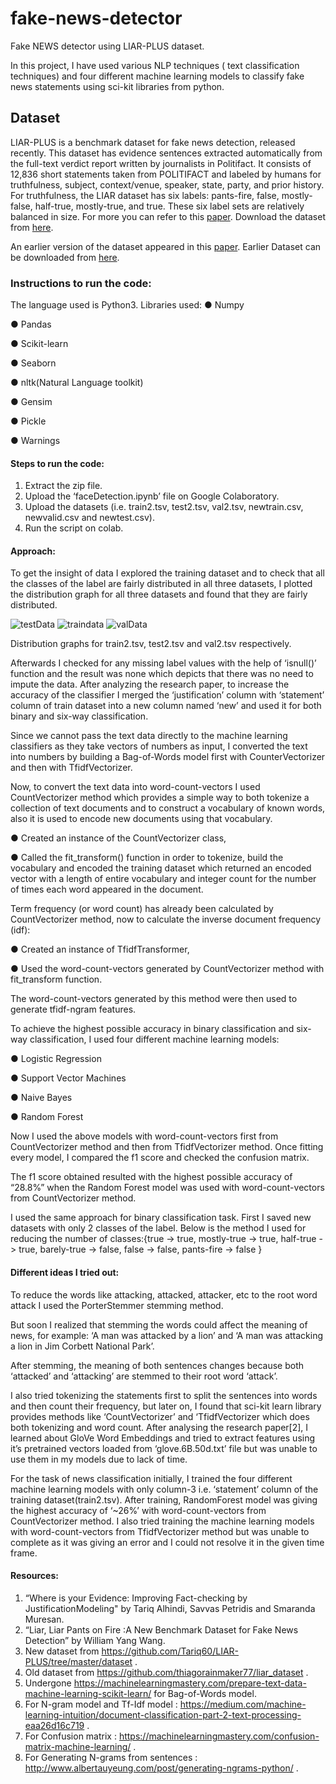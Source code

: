 # fake-news-detector
Fake NEWS detector using LIAR-PLUS dataset.

In this project, I have used various NLP techniques ( text classification techniques) and four different machine
learning models to classify fake news statements using sci-kit libraries from python.

## Dataset
LIAR-PLUS is a benchmark dataset for fake news detection, released recently. This dataset
has evidence sentences extracted automatically from the full-text verdict report written by
journalists in Politifact. It consists of 12,836 short statements taken from POLITIFACT and
labeled by humans for truthfulness, subject, context/venue, speaker, state, party, and prior
history. For truthfulness, the LIAR dataset has six labels: pants-fire, false, mostly-false,
half-true, mostly-true, and true. These six label sets are relatively balanced in size.
For more you can refer to this [paper](https://aclweb.org/anthology/W18-5513). Download the dataset from [here](https://github.com/Tariq60/LIAR-PLUS/tree/master/dataset).


An earlier version of the dataset appeared in this [paper](https://arxiv.org/pdf/1705.00648.pdf). Earlier Dataset can be downloaded from [here](https://github.com/thiagorainmaker77/liar_dataset).

### Instructions to run the code:
The language used is Python3.
Libraries used:
● Numpy

● Pandas

● Scikit-learn

● Seaborn

● nltk(Natural Language toolkit)

● Gensim

● Pickle

● Warnings

#### Steps to run the code:
1. Extract the zip file.
2. Upload the ‘faceDetection.ipynb’ file on Google Colaboratory.
3. Upload the datasets (i.e. train2.tsv, test2.tsv, val2.tsv, newtrain.csv, newvalid.csv and newtest.csv).
4. Run the script on colab.

#### Approach:
To get the insight of data I explored the training dataset and to check that all the classes
of the label are fairly distributed in all three datasets, I plotted the distribution graph for all
three datasets and found that they are fairly distributed.

![testData](https://user-images.githubusercontent.com/25251763/63258311-68782580-c299-11e9-9657-284ecc6c93cd.png)
![traindata](https://user-images.githubusercontent.com/25251763/63258316-6ada7f80-c299-11e9-938f-e890669242c1.png)
![valData](https://user-images.githubusercontent.com/25251763/63258325-6d3cd980-c299-11e9-9760-e06472d976de.png)

Distribution graphs for train2.tsv, test2.tsv and val2.tsv respectively.

Afterwards I checked for any missing label values with the help of ‘isnull()’ function and
the result was none which depicts that there was no need to impute the data.
After analyzing the research paper, to increase the accuracy of the classifier I merged the
‘justification’ column with ‘statement’ column of train dataset into a new column named ‘new’
and used it for both binary and six-way classification.

Since we cannot pass the text data directly to the machine learning classifiers as they take
vectors of numbers as input, I converted the text into numbers by building a Bag-of-Words
model first with CounterVectorizer and then with TfidfVectorizer.

Now, to convert the text data into word-count-vectors I used CountVectorizer method which
provides a simple way to both tokenize a collection of text documents and to construct a
vocabulary of known words, also it is used to encode new documents using that vocabulary.

● Created an instance of the CountVectorizer class,

● Called the fit_transform() function in order to tokenize, build the vocabulary and encoded
the training dataset which returned an encoded vector with a length of entire vocabulary
and integer count for the number of times each word appeared in the document.

Term frequency (or word count) has already been calculated by CountVectorizer method, now
to calculate the inverse document frequency (idf):

● Created an instance of TfidfTransformer,

● Used the word-count-vectors generated by CountVectorizer method with fit_transform
function.

The word-count-vectors generated by this method were then used to generate tfidf-ngram
features.

To achieve the highest possible accuracy in binary classification and six-way classification, I
used four different machine learning models:

● Logistic Regression

● Support Vector Machines

● Naive Bayes

● Random Forest

Now I used the above models with word-count-vectors first from CountVectorizer method and
then from TfidfVectorizer method. Once fitting every model, I compared the f1 score and
checked the confusion matrix.

The f1 score obtained resulted with the highest possible accuracy of “28.8%” when the Random
Forest model was used with word-count-vectors from CountVectorizer method.

I used the same approach for binary classification task. First I saved new datasets with only 2
classes of the label. Below is the method I used for reducing the number of classes:{true -> true, mostly-true -> true, half-true -> true, barely-true -> false, false -> false, pants-fire ->
false }

#### Different ideas I tried out:
To reduce the words like attacking, attacked, attacker, etc to the root word attack I used
the PorterStemmer stemming method.

But soon I realized that stemming the words could affect the meaning of news, for
example: ‘A man was attacked by a lion’ and ‘A man was attacking a lion in Jim Corbett
National Park’.

After stemming, the meaning of both sentences changes because both ‘attacked’ and
‘attacking’ are stemmed to their root word ‘attack’.

I also tried tokenizing the statements first to split the sentences into words and then
count their frequency, but later on, I found that sci-kit learn library provides methods like
‘CountVectorizer’ and ‘TfidfVectorizer which does both tokenizing and word count.
After analysing the research paper[2], I learned about GloVe Word Embeddings and tried
to extract features using it’s pretrained vectors loaded from ‘glove.6B.50d.txt’ file but was
unable to use them in my models due to lack of time.

For the task of news classification initially, I trained the four different machine learning
models with only column-3 i.e. ‘statement’ column of the training dataset(train2.tsv). After
training, RandomForest model was giving the highest accuracy of ‘~26%’ with
word-count-vectors from CountVectorizer method.
I also tried training the machine learning models with word-count-vectors from
TfidfVectorizer method but was unable to complete as it was giving an error and I could
not resolve it in the given time frame.

#### Resources:
1. “Where is your Evidence: Improving Fact-checking by JustificationModeling" by Tariq
Alhindi, Savvas Petridis and Smaranda Muresan.
2. “Liar, Liar Pants on Fire :A New Benchmark Dataset for Fake News Detection” by
William Yang Wang.
3. New dataset from  https://github.com/Tariq60/LIAR-PLUS/tree/master/dataset .
4. Old dataset from  https://github.com/thiagorainmaker77/liar_dataset .
5. Undergone https://machinelearningmastery.com/prepare-text-data-machine-learning-scikit-learn/ for
Bag-of-Words model.
6. For N-gram model and Tf-Idf model :
https://medium.com/machine-learning-intuition/document-classification-part-2-text-processing-eaa26d16c719 .
7. For Confusion matrix : https://machinelearningmastery.com/confusion-matrix-machine-learning/ .
8. For Generating N-grams from sentences :
http://www.albertauyeung.com/post/generating-ngrams-python/ .
